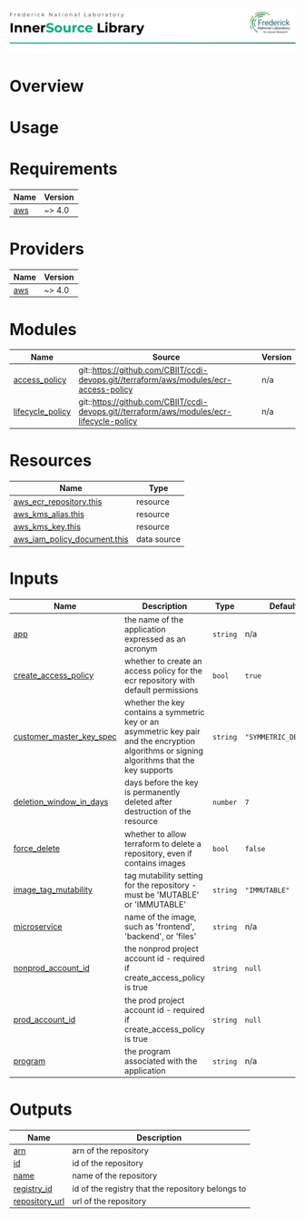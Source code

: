 ![Frederick National Laboratory](./assets/fnl.svg)

# Overview 

# Usage 

<!-- BEGIN_TF_DOCS -->
# Requirements

| Name | Version |
|------|---------|
| <a name="requirement_aws"></a> [aws](#requirement\_aws) | ~> 4.0 |

# Providers

| Name | Version |
|------|---------|
| <a name="provider_aws"></a> [aws](#provider\_aws) | ~> 4.0 |

# Modules

| Name | Source | Version |
|------|--------|---------|
| <a name="module_access_policy"></a> [access\_policy](#module\_access\_policy) | git::https://github.com/CBIIT/ccdi-devops.git//terraform/aws/modules/ecr-access-policy | n/a |
| <a name="module_lifecycle_policy"></a> [lifecycle\_policy](#module\_lifecycle\_policy) | git::https://github.com/CBIIT/ccdi-devops.git//terraform/aws/modules/ecr-lifecycle-policy | n/a |

# Resources

| Name | Type |
|------|------|
| [aws_ecr_repository.this](https://registry.terraform.io/providers/hashicorp/aws/latest/docs/resources/ecr_repository) | resource |
| [aws_kms_alias.this](https://registry.terraform.io/providers/hashicorp/aws/latest/docs/resources/kms_alias) | resource |
| [aws_kms_key.this](https://registry.terraform.io/providers/hashicorp/aws/latest/docs/resources/kms_key) | resource |
| [aws_iam_policy_document.this](https://registry.terraform.io/providers/hashicorp/aws/latest/docs/data-sources/iam_policy_document) | data source |

# Inputs

| Name | Description | Type | Default | Required |
|------|-------------|------|---------|:--------:|
| <a name="input_app"></a> [app](#input\_app) | the name of the application expressed as an acronym | `string` | n/a | yes |
| <a name="input_create_access_policy"></a> [create\_access\_policy](#input\_create\_access\_policy) | whether to create an access policy for the ecr repository with default permissions | `bool` | `true` | no |
| <a name="input_customer_master_key_spec"></a> [customer\_master\_key\_spec](#input\_customer\_master\_key\_spec) | whether the key contains a symmetric key or an asymmetric key pair and the encryption algorithms or signing algorithms that the key supports | `string` | `"SYMMETRIC_DEFAULT"` | no |
| <a name="input_deletion_window_in_days"></a> [deletion\_window\_in\_days](#input\_deletion\_window\_in\_days) | days before the key is permanently deleted after destruction of the resource | `number` | `7` | no |
| <a name="input_force_delete"></a> [force\_delete](#input\_force\_delete) | whether to allow terraform to delete a repository, even if contains images | `bool` | `false` | no |
| <a name="input_image_tag_mutability"></a> [image\_tag\_mutability](#input\_image\_tag\_mutability) | tag mutability setting for the repository - must be 'MUTABLE' or 'IMMUTABLE' | `string` | `"IMMUTABLE"` | no |
| <a name="input_microservice"></a> [microservice](#input\_microservice) | name of the image, such as 'frontend', 'backend', or 'files' | `string` | n/a | yes |
| <a name="input_nonprod_account_id"></a> [nonprod\_account\_id](#input\_nonprod\_account\_id) | the nonprod project account id - required if create\_access\_policy is true | `string` | `null` | no |
| <a name="input_prod_account_id"></a> [prod\_account\_id](#input\_prod\_account\_id) | the prod project account id - required if create\_access\_policy is true | `string` | `null` | no |
| <a name="input_program"></a> [program](#input\_program) | the program associated with the application | `string` | n/a | yes |

# Outputs

| Name | Description |
|------|-------------|
| <a name="output_arn"></a> [arn](#output\_arn) | arn of the repository |
| <a name="output_id"></a> [id](#output\_id) | id of the repository |
| <a name="output_name"></a> [name](#output\_name) | name of the repository |
| <a name="output_registry_id"></a> [registry\_id](#output\_registry\_id) | id of the registry that the repository belongs to |
| <a name="output_repository_url"></a> [repository\_url](#output\_repository\_url) | url of the repository |
<!-- END_TF_DOCS -->